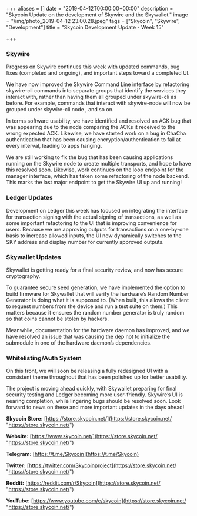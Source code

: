 +++
aliases = []
date = "2019-04-12T00:00:00+00:00"
description = "Skycoin Update on the development of Skywire and the Skywallet."
image = "/img/photo_2019-04-12 23.00.28.jpeg"
tags = ["Skycoin", "Skywire", "Development"]
title = "Skycoin Development Update - Week 15"

+++
### Skywire

Progress on Skywire continues this week with updated commands, bug fixes (completed and ongoing), and important steps toward a completed UI.

We have now improved the Skywire Command Line interface by refactoring skywire-cli commands into separate groups that identify the services they interact with, rather than having them all grouped under skywire-cli as before. For example, commands that interact with skywire-node will now be grouped under skywire-cli node <command>, and so on.

In terms software usability, we have identified and resolved an ACK bug that was appearing due to the node comparing the ACKs it received to the wrong expected ACK. Likewise, we have started work on a bug in ChaCha authentication that has been causing encryption/authentication to fail at every interval, leading to apps hanging.

We are still working to fix the bug that has been causing applications running on the Skywire node to create multiple transports, and hope to have this resolved soon. Likewise, work continues on the loop endpoint for the manager interface, which has taken some refactoring of the node backend. This marks the last major endpoint to get the Skywire UI up and running!

### Ledger Updates

Development on Ledger this week has focused on integrating the interface for transaction signing with the actual signing of transactions, as well as some important refactoring to the UI that is improving convenience for users. Because we are approving outputs for transactions on a one-by-one basis to increase allowed inputs, the UI now dynamically switches to the SKY address and display number for currently approved outputs.

### Skywallet Updates

Skywallet is getting ready for a final security review, and now has secure cryptography.

To guarantee secure seed generation, we have implemented the option to build firmware for Skywallet that will verify the hardware’s Random Number Generator is doing what it is supposed to. (When built, this allows the client to request numbers from the device and run a test suite on them.) This matters because it ensures the random number generator is truly random so that coins cannot be stolen by hackers.

Meanwhile, documentation for the hardware daemon has improved, and we have resolved an issue that was causing the dep not to initialize the submodule in one of the hardware daemon’s dependencies.

### Whitelisting/Auth System

On this front, we will soon be releasing a fully redesigned UI with a consistent theme throughout that has been polished up for better usability.

The project is moving ahead quickly, with Skywallet preparing for final security testing and Ledger becoming more user-friendly. Skywire’s UI is nearing completion, while lingering bugs should be resolved soon. Look forward to news on these and more important updates in the days ahead!

**Skycoin Store:** [https://store.skycoin.net/](https://store.skycoin.net/ "https://store.skycoin.net/")

**Website:** [https://www.skycoin.net/](https://store.skycoin.net/ "https://store.skycoin.net/")

**Telegram:** [https://t.me/Skycoin](https://t.me/Skycoin)

**Twitter:** [https://twitter.com/Skycoinproject](https://store.skycoin.net/ "https://store.skycoin.net/")

**Reddit:** [https://reddit.com/r/Skycoin](https://store.skycoin.net/ "https://store.skycoin.net/")

**YouTube:** [https://www.youtube.com/c/skycoin](https://store.skycoin.net/ "https://store.skycoin.net/")